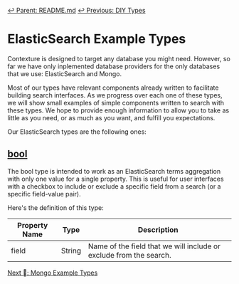 ﻿[↩  Parent: README.md](../README.md)
[↩  Previous: DIY Types](diy-types.md)

# ElasticSearch Example Types

Contexture is designed to target any database you might need. However,
so far we have only inplemented database providers for the only
databases that we use: ElasticSearch and Mongo.

Most of our types have relevant components already written to
facilitate building search interfaces. As we progress over each one of
these types, we will show small examples of simple components written
to search with these types. We hope to provide enough information to
allow you to take as little as you need, or as much as you want, and
fulfill you expectations.

Our ElasticSearch types are the following ones:

## [bool](https://github.com/smartprocure/contexture-elasticsearch/blob/master/src/example-types/bool.js)

The bool type is intended to work as an ElasticSearch terms
aggregation with only one value for a single property. This is useful
for user interfaces with a checkbox to include or exclude a specific
field from a search (or a specific field-value pair).

Here's the definition of this type:

| Property Name | Type | Description |
| --- | --- | --- |
| field | String | Name of the field that we will include or exclude from the search. |

[Next  ⃕: Mongo Example Types](mongo-example-types.md)
